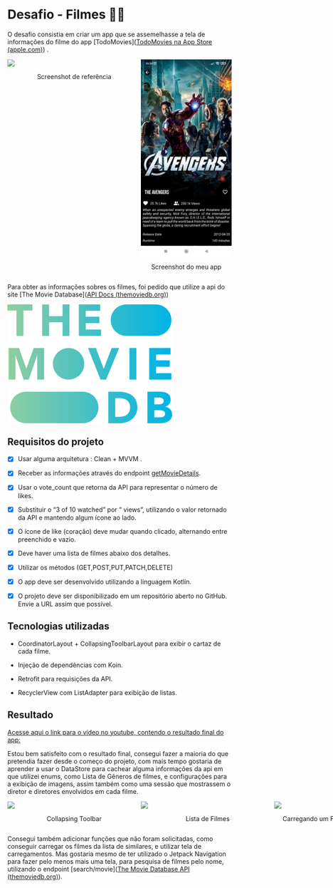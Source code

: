 # Desafio - Filmes :movie_camera::vhs:

O desafio consistia em criar um app que se assemelhasse a tela de informações do filme do app [TodoMovies]([‎TodoMovies na App Store (apple.com)](https://apps.apple.com/br/app/todomovies-4/id792499896)) .

<div style="display:flex; justify-content: space-between;">
    <div>
      <img src="https://is4-ssl.mzstatic.com/image/thumb/Purple114/v4/97/0e/e2/970ee217-13cf-1674-b016-461aca657663/pr_source.png/460x0w.png"
           style="display:block; width:300px;"
           />
       <p style="text-align:center"> Screenshot de referência </p>
    </div>
    <div>
           <img src="screenshots/screen_avengers.jpg"
           style="display:block; width:300px;"/>
        <p style="text-align:center">Screenshot do meu app</p>
    </div>
</div>




Para obter as informações sobres os filmes, foi pedido que utilize a api do site [The Movie Database]([API Docs (themoviedb.org)](https://developers.themoviedb.org/3/getting-started/introduction))



<div style="display:flex; justify-content: space-between;"> 
    <img src="screenshots/tmdb_logo.svg"/>
</div>




## Requisitos do projeto

- [x] Usar alguma arquitetura : Clean + MVVM .
- [x] Receber as informações através do endpoint [getMovieDetails](https://developers.themoviedb.org/3/movies/get-movie-details).
- [x] Usar o vote_count que retorna da API para representar o número de likes.
- [x] Substituir o “3 of 10 watched” por “ views”, utilizando o valor retornado da API e mantendo algum ícone ao lado.
- [x] O ícone de like (coração) deve mudar quando clicado, alternando entre preenchido e vazio.
- [x] Deve haver uma lista de filmes abaixo dos detalhes.
- [x] Utilizar os métodos (GET,POST,PUT,PATCH,DELETE)
- [x] O app deve ser desenvolvido utilizando a linguagem Kotlin.
- [x] O projeto deve ser disponibilizado em um repositório aberto no GitHub. Envie a URL assim que possível.



## Tecnologias utilizadas

* CoordinatorLayout + CollapsingToolbarLayout para exibir o cartaz de cada filme.

- Injeção de dependências com Koin.

- Retrofit para requisições da API.

- RecyclerView com ListAdapter para exibição de listas.

  

## Resultado

[Acesse aqui o link para o vídeo no youtube, contendo o resultado final do app:](https://www.youtube.com/shorts/FzlaP0FybDc)


Estou bem satisfeito com o resultado final, consegui fazer a maioria do que pretendia fazer desde o começo do projeto, com mais tempo gostaria de aprender a usar o DataStore para cachear alguma informações da api em que utilizei enums, como Lista de Gêneros de filmes, e configurações para a exibição de imagens, assim também como uma sessão que mostrassem o diretor e diretores envolvidos em cada filme.

<div style="display:flex; justify-content: space-between;">
    <div>
      <img src="screenshots/collapsintb_video.gif"
           style="display:block; width:300px;"/>
       <p style="text-align:center">Collapsing Toolbar</p>
    </div>
    <div>
           <img src="screenshots/movielist_video.gif"
           style="display:block; width:300px;"/>
        	<p style="text-align:center">Lista de Filmes</p>
    </div>
   	<div>
   	       <img src="screenshots/newmovie_video.gif"
   	       style="display:block; width:300px;"/>
   	    	<p style="text-align:center">Carregando um Filme da lista no Layout</p>
   	</div>
</div>

Consegui também adicionar funções que não foram solicitadas, como conseguir carregar os filmes da lista de similares, e utilizar tela de carregamentos. Mas gostaria mesmo de ter utilizado o Jetpack Navigation para fazer pelo menos mais uma tela, para pesquisa de filmes pelo nome, utilizando o endpoint [search/movie]([The Movie Database API (themoviedb.org)](https://developers.themoviedb.org/3/search/search-movies)).
